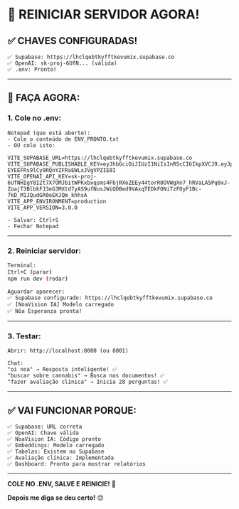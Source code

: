 # 🚀 REINICIAR SERVIDOR AGORA!

## ✅ **CHAVES CONFIGURADAS!**

```
✅ Supabase: https://lhclqebtkyfftkevumix.supabase.co
✅ OpenAI: sk-proj-6UfN... (válida)
✅ .env: Pronto!
```

---

## 🔄 **FAÇA AGORA:**

### **1. Cole no .env:**

```
Notepad (que está aberto):
- Cole o conteúdo de ENV_PRONTO.txt
- OU cole isto:

VITE_SUPABASE_URL=https://lhclqebtkyfftkevumix.supabase.co
VITE_SUPABASE_PUBLISHABLE_KEY=eyJhbGciOiJIUzI1NiIsInR5cCI6IkpXVCJ9.eyJpc3MiOiJzdXBhYmFzZSIsInJlZiI6ImxoY2xxZWJ0a3lmZnRrZXZ1bWl4Iiwicm9sZSI6ImFub24iLCJpYXQiOjE3MzE1MTc5MjEsImV4cCI6MjA0NzA5MzkyMX0.7J1QcP5z-EYEEFRs9lCy9RQnYZFRaEWLxJVgVPZIE8I
VITE_OPENAI_API_KEY=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
VITE_APP_ENVIRONMENT=production
VITE_APP_VERSION=3.0.0

- Salvar: Ctrl+S
- Fechar Notepad
```

---

### **2. Reiniciar servidor:**

```bash
Terminal:
Ctrl+C (parar)
npm run dev (rodar)

Aguardar aparecer:
✅ Supabase configurado: https://lhclqebtkyfftkevumix.supabase.co
✅ [NoaVision IA] Modelo carregado
✅ Nôa Esperanza pronta!
```

---

### **3. Testar:**

```
Abrir: http://localhost:8000 (ou 8001)

Chat:
"oi noa" → Resposta inteligente! ✅
"buscar sobre cannabis" → Busca nos documentos! ✅
"fazer avaliação clínica" → Inicia 28 perguntas! ✅
```

---

## ✅ **VAI FUNCIONAR PORQUE:**

```
✅ Supabase: URL correta
✅ OpenAI: Chave válida
✅ NoaVision IA: Código pronto
✅ Embeddings: Modelo carregado
✅ Tabelas: Existem no Supabase
✅ Avaliação clínica: Implementada
✅ Dashboard: Pronto para mostrar relatórios
```

---

**COLE NO .ENV, SALVE E REINICIE!** 🚀

**Depois me diga se deu certo!** 😊

